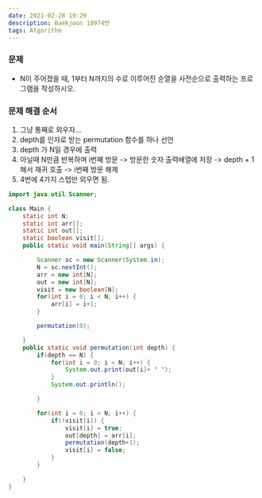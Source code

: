 ```yaml
---
date: 2021-02-28 19:29
description: Baekjoon 10974번
tags: Algorithm
---
```



### 문제
* N이 주어졌을 때, 1부터 N까지의 수로 이루어진 순열을 사전순으로 출력하는 프로그램을 작성하시오.

### 문제 해결 순서
1. 그냥 통째로 외우자...
2. depth를 인자로 받는 permutation 함수를 하나 선언
3. depth 가 N일 경우에 출력
4. 아닐때 N만큼 반복하며 i번째 방문 -> 방문한 숫자 출력배열에 저장 -> depth + 1 해서 재귀 호출 -> i번째 방문 해제
5. 4번에 4가지 스텝만 외우면 됨.

```java
import java.util.Scanner;

class Main {
    static int N;
    static int arr[];
    static int out[];
    static boolean visit[];
    public static void main(String[] args) {

        Scanner sc = new Scanner(System.in);
        N = sc.nextInt();
        arr = new int[N];
        out = new int[N];
        visit = new boolean[N];
        for(int i = 0; i < N; i++) {
            arr[i] = i+1;
        }

        permutation(0);

    }
    public static void permutation(int depth) {
        if(depth == N) {
            for(int i = 0; i < N; i++) {
                System.out.print(out[i]+ " ");
            }
            System.out.println();

        }

        for(int i = 0; i < N; i++) {
            if(!visit[i]) {
                visit[i] = true;
                out[depth] = arr[i];
                permutation(depth+1);
                visit[i] = false;
            }
        }

    }
}
```
